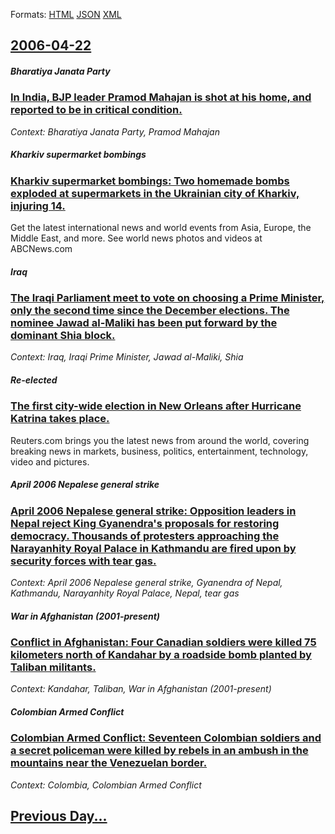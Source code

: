 
Formats: [HTML](2006/04/22/index.html)  [JSON](2006/04/22/index.json)  [XML](2006/04/22/index.xml)  

## [2006-04-22](/news/2006/04/22/index.md)

##### Bharatiya Janata Party
### [ In India, BJP leader Pramod Mahajan is shot at his home, and reported to be in critical condition. ](/news/2006/04/22/in-india-bjp-leader-pramod-mahajan-is-shot-at-his-home-and-reported-to-be-in-critical-condition.md)
_Context: Bharatiya Janata Party, Pramod Mahajan_

##### Kharkiv supermarket bombings
### [ Kharkiv supermarket bombings: Two homemade bombs exploded at supermarkets in the Ukrainian city of Kharkiv, injuring 14. ](/news/2006/04/22/kharkiv-supermarket-bombings-two-homemade-bombs-exploded-at-supermarkets-in-the-ukrainian-city-of-kharkiv-injuring-14.md)
Get the latest international news and world events from Asia, Europe, the Middle East, and more. See world news photos and videos at ABCNews.com

##### Iraq
### [ The Iraqi Parliament meet to vote on choosing a Prime Minister, only the second time since the December elections. The nominee Jawad al-Maliki has been put forward by the dominant Shia block. ](/news/2006/04/22/the-iraqi-parliament-meet-to-vote-on-choosing-a-prime-minister-only-the-second-time-since-the-december-elections-the-nominee-jawad-al-mal.md)
_Context: Iraq, Iraqi Prime Minister, Jawad al-Maliki, Shia_

##### Re-elected
### [ The first city-wide election in New Orleans after Hurricane Katrina takes place. ](/news/2006/04/22/the-first-city-wide-election-in-new-orleans-after-hurricane-katrina-takes-place.md)
Reuters.com brings you the latest news from around the world, covering breaking news in markets, business, politics, entertainment, technology, video and pictures.

##### April 2006 Nepalese general strike
### [ April 2006 Nepalese general strike: Opposition leaders in Nepal reject King Gyanendra's proposals for restoring democracy. Thousands of protesters approaching the Narayanhity Royal Palace in Kathmandu are fired upon by security forces with tear gas. ](/news/2006/04/22/april-2006-nepalese-general-strike-opposition-leaders-in-nepal-reject-king-gyanendra-s-proposals-for-restoring-democracy-thousands-of-pro.md)
_Context: April 2006 Nepalese general strike, Gyanendra of Nepal, Kathmandu, Narayanhity Royal Palace, Nepal, tear gas_

##### War in Afghanistan (2001-present)
### [ Conflict in Afghanistan: Four Canadian soldiers were killed 75 kilometers north of Kandahar by a roadside bomb planted by Taliban militants. ](/news/2006/04/22/conflict-in-afghanistan-four-canadian-soldiers-were-killed-75-kilometers-north-of-kandahar-by-a-roadside-bomb-planted-by-taliban-militants.md)
_Context: Kandahar, Taliban, War in Afghanistan (2001-present)_

##### Colombian Armed Conflict
### [ Colombian Armed Conflict: Seventeen Colombian soldiers and a secret policeman were killed by rebels in an ambush in the mountains near the Venezuelan border. ](/news/2006/04/22/colombian-armed-conflict-seventeen-colombian-soldiers-and-a-secret-policeman-were-killed-by-rebels-in-an-ambush-in-the-mountains-near-the.md)
_Context: Colombia, Colombian Armed Conflict_

## [Previous Day...](/news/2006/04/21/index.md)

